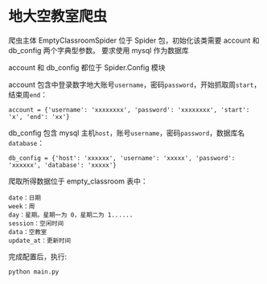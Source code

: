 # 地大空教室爬虫

爬虫主体 EmptyClassroomSpider 位于 Spider 包，初始化该类需要 account 和 db_config 两个字典型参数。
要求使用 mysql 作为数据库

account 和 db_config 都位于 Spider.Config 模块

account 包含中登录数字地大账号`username`，密码`password`，开始抓取周`start`，结束周`end`：

```angular2html
account = {'username': 'xxxxxxxx', 'password': 'xxxxxxxx', 'start': 'x', 'end': 'xx'}
```

db_config 包含 mysql 主机`host`，账号`username`，密码`password`，数据库名`database`：

```angular2html
db_config = {'host': 'xxxxxx', 'username': 'xxxxx', 'password': 'xxxxxx', 'database': 'xxxxx'}
```

爬取所得数据位于 empty_classroom 表中：

```angular2html
date：日期
week：周
day：星期。星期一为 0，星期二为 1......
session：空闲时间
data：空教室
update_at：更新时间
```

完成配置后，执行:

```shell
python main.py
```